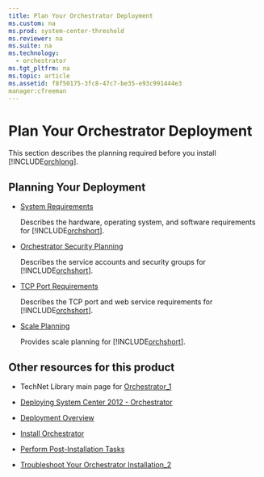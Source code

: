 ```yaml
---
title: Plan Your Orchestrator Deployment
ms.custom: na
ms.prod: system-center-threshold
ms.reviewer: na
ms.suite: na
ms.technology: 
  - orchestrator
ms.tgt_pltfrm: na
ms.topic: article
ms.assetid: f8f50175-3fc8-47c7-be35-e93c991444e3
manager:cfreeman
---
```

# Plan Your Orchestrator Deployment
This section describes the planning required before you install [!INCLUDE[orchlong](../../orch/deploy/includes/orchlong_md.md)].  
  
## Planning Your Deployment  
  
-   [System Requirements](assetId:///aabe0348-a207-46e4-87df-24aa993df984)  
  
    Describes the hardware, operating system, and software requirements for [!INCLUDE[orchshort](../../om/manage/includes/orchshort_md.md)].  
  
-   [Orchestrator Security Planning](assetId:///358c5344-8649-4d40-a53c-37f8e70e58f6)  
  
    Describes the service accounts and security groups for [!INCLUDE[orchshort](../../om/manage/includes/orchshort_md.md)].  
  
-   [TCP Port Requirements](assetId:///dc879c86-4855-4fd0-808d-06f64a9657ca)  
  
    Describes the TCP port and web service requirements for [!INCLUDE[orchshort](../../om/manage/includes/orchshort_md.md)].  
  
-   [Scale Planning](assetId:///02f86928-0ccf-47e9-8ae1-e444d13f0a0a)  
  
    Provides scale planning for [!INCLUDE[orchshort](../../om/manage/includes/orchshort_md.md)].  
  
## Other resources for this product  
  
-   TechNet Library main page for [Orchestrator_1](../Topic/Orchestrator_1.md)  
  
-   [Deploying System Center 2012 - Orchestrator](../../orch/deploy/Deploying-System-Center-2012---Orchestrator.md)  
  
-   [Deployment Overview](../../orch/deploy/Deployment-Overview.md)  
  
-   [Install Orchestrator](../../orch/deploy/Install-Orchestrator.md)  
  
-   [Perform Post-Installation Tasks](../../orch/deploy/Perform-Post-Installation-Tasks.md)  
  
-   [Troubleshoot Your Orchestrator Installation_2](../../orch/deploy/Troubleshoot-Your-Orchestrator-Installation_2.md)  
  
